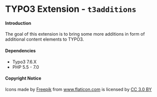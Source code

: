# TYPO3 Extension - ``t3additions``

#### Introduction
The goal of this extension is to bring some more additions in form of additional content elements to TYPO3.

#### Dependencies
- Typo3 7.6.X
- PHP 5.5 - 7.0


#### Copyright Notice
Icons made by <a href="http://www.freepik.com" title="Freepik">Freepik</a> from <a href="http://www.flaticon.com" title="Flaticon">www.flaticon.com</a> is licensed by <a href="http://creativecommons.org/licenses/by/3.0/" title="Creative Commons BY 3.0" target="_blank">CC 3.0 BY</a>